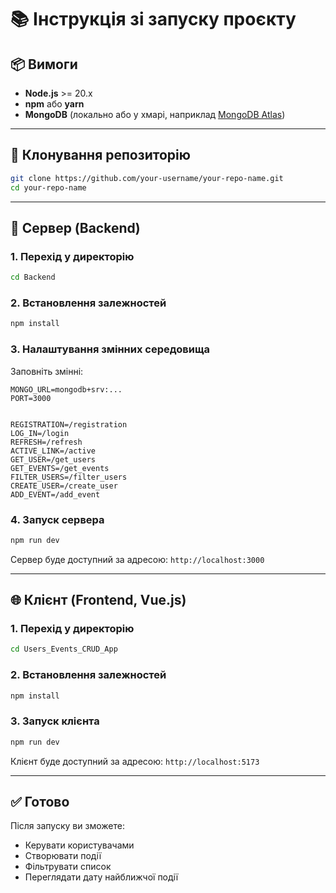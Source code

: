 # 📚 Інструкція зі запуску проєкту

## 📦 Вимоги

- **Node.js** >= 20.x  
- **npm** або **yarn**
- **MongoDB** (локально або у хмарі, наприклад [MongoDB Atlas](https://www.mongodb.com/cloud/atlas))

---

## 🚀 Клонування репозиторію

```bash
git clone https://github.com/your-username/your-repo-name.git
cd your-repo-name
```

---

## 🔧 Сервер (Backend)

### 1. Перехід у директорію

```bash
cd Backend
```

### 2. Встановлення залежностей

```bash
npm install
```

### 3. Налаштування змінних середовища

Заповніть змінні:

```env
MONGO_URL=mongodb+srv:...
PORT=3000


REGISTRATION=/registration
LOG_IN=/login
REFRESH=/refresh
ACTIVE_LINK=/active
GET_USER=/get_users
GET_EVENTS=/get_events
FILTER_USERS=/filter_users
CREATE_USER=/create_user
ADD_EVENT=/add_event
```

### 4. Запуск сервера

```bash
npm run dev
```

Сервер буде доступний за адресою: `http://localhost:3000`

---

## 🌐 Клієнт (Frontend, Vue.js)

### 1. Перехід у директорію

```bash
cd Users_Events_CRUD_App
```

### 2. Встановлення залежностей

```bash
npm install
```

### 3. Запуск клієнта

```bash
npm run dev
```

Клієнт буде доступний за адресою: `http://localhost:5173`

---


## ✅ Готово

Після запуску ви зможете:
- Керувати користувачами
- Створювати події
- Фільтрувати список
- Переглядати дату найближчої події

